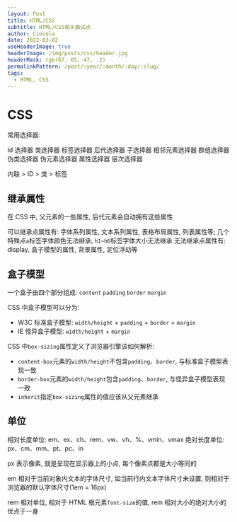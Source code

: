 ```yaml
---
layout: Post
title: HTML/CSS
subtitle: HTML/CSS相关面试点
author: Ciocola
date: 2022-03-02
useHeaderImage: true
headerImage: /img/posts/css/header.jpg
headerMask: rgb(67, 65, 47, .2)
permalinkPattern: /post/:year/:month/:day/:slug/
tags:
  - HTML, CSS
---
```


# CSS

常用选择器:

Id 选择器
类选择器
标签选择器
后代选择器
子选择器
相邻元素选择器
群组选择器
伪类选择器
伪元素选择器
属性选择器
层次选择器

内联 > ID > 类 > 标签

## 继承属性

在 CSS 中, 父元素的一些属性, 后代元素会自动拥有这些属性

可以继承点属性有: 字体系列属性, 文本系列属性, 表格布局属性, 列表属性等; 几个特殊点`a`标签字体颜色无法继承, `h1~h6`标签字体大小无法继承
无法继承点属性有: display, 盒子模型的属性, 背景属性, 定位浮动等

## 盒子模型

一个盒子由四个部分组成: `content` `padding` `border` `margin`

CSS 中盒子模型可以分为:

- W3C 标准盒子模型: `width/height` + `padding` + `border` + `margin`
- IE 怪异盒子模型: `width/height` + `margin`

CSS 中`box-sizing`属性定义了浏览器引擎该如何解析:

- `content-box`元素的`width/height`不包含`padding`、`border`, 与标准盒子模型表现一致
- `border-box`元素的`width/height`包含`padding`、`border`, 与怪异盒子模型表现一致
- `inherit`指定`box-sizing`属性的值应该从父元素继承

## 单位

相对长度单位: em、ex、ch、rem、vw、vh、%、vmin、vmax
绝对长度单位: px、cm、mm、pt、pc、in

px 表示像素, 就是呈现在显示器上的小点, 每个像素点都是大小等同的

em 相对于当前对象内文本的字体尺寸, 如当前行内文本字体尺寸未设置, 则相对于浏览器的默认字体尺寸(1em = 16px)

rem 相对单位, 相对于 HTML 根元素`font-size`的值, rem 相对大小的绝对大小的优点于一身
